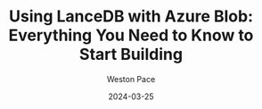 ---
title: "Using LanceDB with Azure Blob: Everything You Need to Know to Start Building"
date: 2024-03-25
draft: false
featured: false
image: /assets/blog/using-lancedb-with-azure-blob-everything-you-need-to-know-to-start-building-3/using-lancedb-with-azure-blob-everything-you-need-to-know-to-start-building-3.png
description: "Explore using LanceDB with Azure Blob: everything you need to know to start building with practical insights and expert guidance from the LanceDB team."
author: Weston Pace
--- 